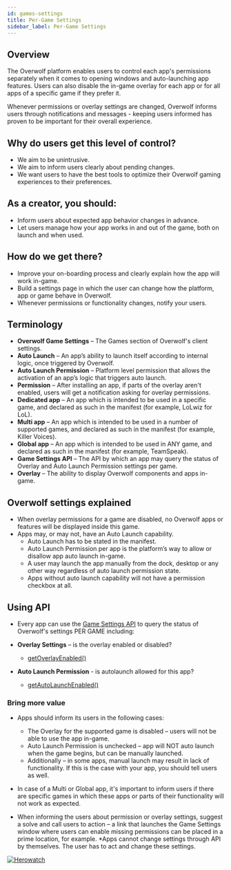 ```yaml
---
id: games-settings
title: Per-Game Settings
sidebar_label: Per-Game Settings
---
```


## Overview
The Overwolf platform enables users to control each app's permissions separately when it comes to opening windows and auto-launching app features. Users can also disable the in-game overlay for each app or for all apps of a specific game if they prefer it. 

Whenever permissions or overlay settings are changed, Overwolf informs users through notifications and messages - keeping users informed has proven to be important for their overall experience.

## Why do users get this level of control?

* We aim to be unintrusive.
* We aim to inform users clearly about pending changes.
* We want users to have the best tools to optimize their Overwolf gaming experiences to their preferences.

## As a creator, you should:

* Inform users about expected app behavior changes in advance.
* Let users manage how your app works in and out of the game, both on launch and when used.

## How do we get there?

* Improve your on-boarding process and clearly explain how the app will work in-game.
* Build a settings page in which the user can change how the platform, app or game behave in Overwolf.
* Whenever permissions or functionality changes, notify your users.

## Terminology

* **Overwolf Game Settings** – The Games section of Overwolf's client settings.
* **Auto Launch** – An app’s ability to launch itself according to internal logic, once triggered by Overwolf.
* **Auto Launch Permission** – Platform level permission that allows the activation of an app’s logic that triggers auto launch.
* **Permission** – After installing an app, if parts of the overlay aren't enabled, users will get a notification asking for overlay permissions.
* **Dedicated app** – An app which is intended to be used in a specific game, and declared as such in the manifest (for example, LoLwiz for LoL).
* **Multi app** – An app which is intended to be used in a number of supported games, and declared as such in the manifest (for example, Killer Voices).
* **Global app** – An app which is intended to be used in ANY game, and declared as such in the manifest (for example, TeamSpeak).
* **Game Settings API** – The API by which an app may query the status of Overlay and Auto Launch Permission settings per game.
* **Overlay** – The ability to display Overwolf components and apps in-game.

## Overwolf settings explained

* When overlay permissions for a game are disabled, no Overwolf apps or features will be displayed inside this game.
* Apps may, or may not, have an Auto Launch capability.
  * Auto Launch has to be stated in the manifest.
  * Auto Launch Permission per app is the platform’s way to allow or disallow app auto launch in-game.
  * A user may launch the app manually from the dock, desktop or any other way regardless of auto launch permission state.
  * Apps without auto launch capability will not have a permission checkbox at all.

## Using API

* Every app can use the [Game Settings API](https://overwolf.github.io/docs/api/overwolf-settings-games) to query the status of Overwolf's settings PER GAME including:
* **Overlay Settings** – is the overlay enabled or disabled?
   * [getOverlayEnabled()](../docs/api/overwolf-settings-games#getoverlayenabledgameclassid-callback)
 
* **Auto Launch Permission** - is autolaunch allowed for this app?
  * [getAutoLaunchEnabled()](../docs/api/overwolf-settings-games#getautolaunchenabledgameclassid-callback)
  
 ### Bring more value
* Apps should inform its users in the following cases:
  * The Overlay for the supported game is disabled – users will not be able to use the app in-game.
  * Auto Launch Permission is unchecked – app will NOT auto launch when the game begins, but can be manually launched.
  * Additionally – in some apps, manual launch may result in lack of functionality. If this is the case with your app, you should tell users as well.

* In case of a Multi or Global app, it's important to inform users if there are specific games in which these apps or parts of their functionality will not work as expected.

* When informing the users about permission or overlay settings, suggest a solve and call users to action – a link that launches the Game Settings window where users can enable missing permissions can be placed in a prime location, for example.
  *Apps cannot change settings through API by themselves. The user has to act and change these settings.

   
[![Herowatch](assets/herowatch-case-study.jpg)](https://medium.com/overwolf-developers/new-games-settings-herowatch-case-study-4aff3ab99060)

